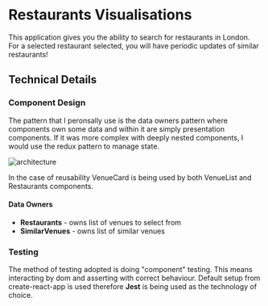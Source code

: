 # Restaurants Visualisations
This application gives you the ability to search for restaurants in London. For
a selected restaurant selected, you will have periodic updates of similar
restaurants!

## Technical Details
### Component Design
The pattern that I peronsally use is the data owners pattern where components
own some data and within it are simply presentation components. If it was more
complex with deeply nested components, I would use the redux pattern to manage
state.

![architecture](https://www.plantuml.com/plantuml/img/RPB13e8m38RlVOg6EwzWC1YzU32QU34S6cXmaOrb6rwCx-uOXW3RRklN_VtRhh2EZ1ja1-24wnWlLB-ePOivbhtKlMBby22eDIG1z4Gncrc67q1_wZdviTUwsiQkx0iDXfIp4Rkp6lZO6vacPs5TcfHaceZSX1GTcP0GrrhHao7zhE0Bu2rZdkzmOHDWSGbmzfacey-8hEgbturT0CmIMx1IY3L33ul5tDYyHSs9jKpvVnwwNaM2j9y3GC6gyJ_Y1m00)

In the case of reusability VenueCard is being used by both VenueList and
Restaurants components.

#### Data Owners
- **Restaurants** - owns list of venues to select from
- **SimilarVenues** - owns list of similar venues

### Testing
The method of testing adopted is doing "component" testing. This means
interacting by dom and asserting with correct behaviour. Default
setup from create-react-app is used therefore **Jest** is being used as the
technology of choice.
